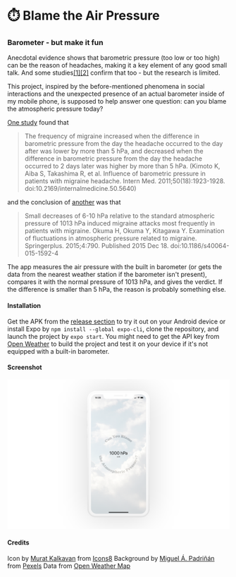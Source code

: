 # ⏱️ Blame the Air Pressure
### Barometer - but make it fun

Anecdotal evidence shows that barometric pressure (too low or too high) can be the reason of headaches, making it a key element of any good small talk. And some studies[[1]](https://pubmed.ncbi.nlm.nih.gov/21921370/)[[2]](https://pubmed.ncbi.nlm.nih.gov/26702379/) confirm that too - but the research is limited.

This project, inspired by the before-mentioned phenomena in social interactions and the unexpected presence of an actual barometer inside of my mobile phone, is supposed to help answer one question: can you blame the atmospheric pressure today?

[One study](https://pubmed.ncbi.nlm.nih.gov/21921370/) found that 
> The frequency of migraine increased when the difference in barometric pressure from the day the headache occurred to the day after was lower by more than 5 hPa, and decreased when the difference in barometric pressure from the day the headache occurred to 2 days later was higher by more than 5 hPa.
(Kimoto K, Aiba S, Takashima R, et al. Influence of barometric pressure in patients with migraine headache. Intern Med. 2011;50(18):1923-1928. doi:10.2169/internalmedicine.50.5640)

and the conclusion of [another](https://pubmed.ncbi.nlm.nih.gov/26702379/) was that
>Small decreases of 6-10 hPa relative to the standard atmospheric pressure of 1013 hPa induced migraine attacks most frequently in patients with migraine. 
Okuma H, Okuma Y, Kitagawa Y. Examination of fluctuations in atmospheric pressure related to migraine. Springerplus. 2015;4:790. Published 2015 Dec 18. doi:10.1186/s40064-015-1592-4

The app measures the air pressure with the built in barometer (or gets the data from the nearest weather station if the barometer isn't present), compares it with the normal pressure of 1013 hPa, and gives the verdict. If the difference is smaller than 5 hPa, the reason is probably something else.

#### Installation
Get the APK from the [release section](https://github.com/tusindfryd/perfect-places/releases) to try it out on your Android device or install Expo by `npm install --global expo-cli`, clone the repository, and launch the project by `expo start`. You might need to get the API key from [Open Weather](https://openweathermap.org/api) to build the project and test it on your device if it's not equipped with a built-in barometer.

#### Screenshot
<img src="screenshot.png">

#### Credits
Icon by [Murat Kalkavan](https://dribbble.com/muratkalkavan) from [Icons8](https://icons8.com/)
Background by [Miguel Á. Padriñán](https://www.pexels.com/pl-pl/@padrinan) from [Pexels](https://www.pexels.com/pl-pl/@padrinan)
Data from [Open Weather Map](https://openweathermap.org/)